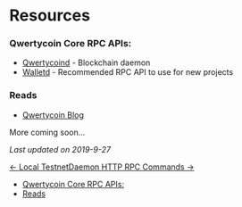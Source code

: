 # Resources

### Qwertycoin Core RPC APIs:

* [Qwertycoind](https://docs.qwertycoin.org/developer/api/Daemon-JSON-RPC-API) - Blockchain daemon
* [Walletd](https://docs.qwertycoin.org/developer/api/Wallet-RPC-API) - Recommended RPC API to use for new projects

### Reads

* [Qwertycoin Blog](https://www.qwertycoin.org/blog/)

More coming soon...

_Last updated on 2019-9-27_

[← Local Testnet](https://docs.qwertycoin.org/developer/Local-Testnet)[Daemon HTTP RPC Commands →](https://docs.qwertycoin.org/developer/api/Daemon-HTTP-RPC-API)

* [Qwertycoin Core RPC APIs:]()
* [Reads]()



